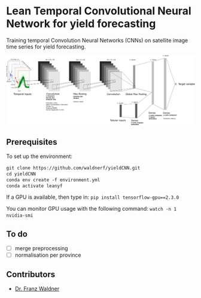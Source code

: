 # Lean Temporal Convolutional Neural Network for yield forecasting
Training temporal Convolution Neural Networks (CNNs) on satellite image time series for yield forecasting.

![Model architecture](figures/yieldcnn_architecture.png)


## Prerequisites
To set up the environment:

```
git clone https://github.com/waldnerf/yieldCNN.git
cd yieldCNN
conda env create -f environment.yml
conda activate leanyf
```
If a GPU is available, then type in:
```pip install tensorflow-gpu==2.3.0```

You can monitor GPU usage with the following command: 
```watch -n 1 nvidia-smi```

## To do
-  [ ] merge preprocessing
-  [ ] normalisation per province 

## Contributors
 - [Dr. Franz Waldner](https://scholar.google.com/citations?user=4z2zcXwAAAAJ&hl=en&oi=ao)


